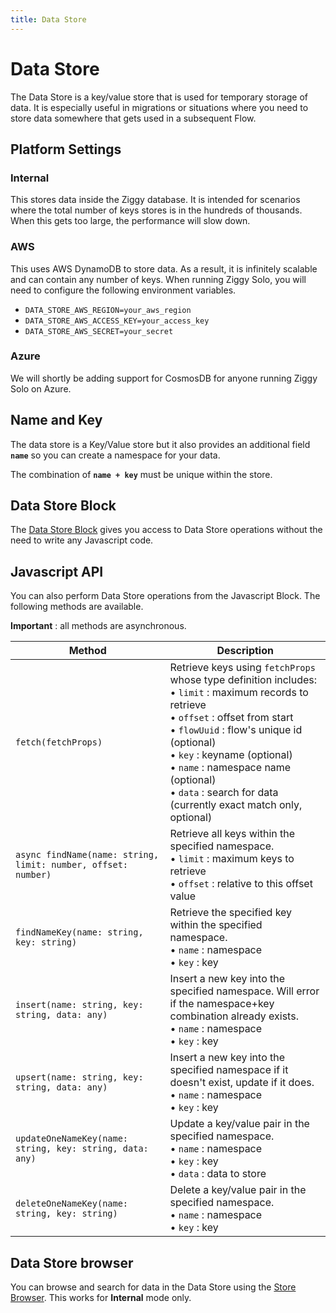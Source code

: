 ```yaml
---
title: Data Store
---
```


# Data Store

The Data Store is a key/value store that is used for temporary storage of data. 
It is especially useful in migrations or situations where you need to store data somewhere that gets used in a subsequent Flow.

## Platform Settings

### Internal
This stores data inside the Ziggy database. 
It is intended for scenarios where the total number of keys stores is in the hundreds of thousands. 
When this gets too large, the performance will slow down. 

### AWS
This uses AWS DynamoDB to store data. As a result, it is infinitely scalable and can contain any 
number of keys. When running Ziggy Solo, you will need to configure the following environment variables.

- `DATA_STORE_AWS_REGION=your_aws_region`
- `DATA_STORE_AWS_ACCESS_KEY=your_access_key`
- `DATA_STORE_AWS_SECRET=your_secret`

### Azure
We will shortly be adding support for CosmosDB for anyone running Ziggy Solo on Azure.

## Name and Key
The data store is a Key/Value store but it also provides an additional field **```name```** so you can create a namespace for your data. 

The combination of **```name + key```** must be unique within the store.

## Data Store Block
The [Data Store Block](Data-Store.md) gives you access to Data Store operations without the need to write any Javascript code.

## Javascript API
You can also perform Data Store operations from the Javascript Block. The following methods are available.

**Important** : all methods are asynchronous.

| Method | Description |
|--------|-------------|
| `fetch(fetchProps)` | Retrieve keys using `fetchProps` whose type definition includes:<br/>• `limit` : maximum records to retrieve<br/>• `offset` : offset from start<br/>• `flowUuid` : flow's unique id (optional)<br/>• `key` : keyname (optional)<br/>• `name` : namespace name (optional)<br/>• `data` : search for data (currently exact match only, optional) |
| `async findName(name: string, limit: number, offset: number)` | Retrieve all keys within the specified namespace.<br/>• `limit` : maximum keys to retrieve<br/>• `offset` : relative to this offset value |
| `findNameKey(name: string, key: string)` | Retrieve the specified key within the specified namespace.<br/>• `name` : namespace<br/>• `key` : key |
| `insert(name: string, key: string, data: any)` | Insert a new key into the specified namespace. Will error if the namespace+key combination already exists.<br/>• `name` : namespace<br/>• `key` : key |
| `upsert(name: string, key: string, data: any)` | Insert a new key into the specified namespace if it doesn't exist, update if it does.<br/>• `name` : namespace<br/>• `key` : key |
| `updateOneNameKey(name: string, key: string, data: any)` | Update a key/value pair in the specified namespace.<br/>• `name` : namespace<br/>• `key` : key<br/>• `data` : data to store |
| `deleteOneNameKey(name: string, key: string)` | Delete a key/value pair in the specified namespace.<br/>• `name` : namespace<br/>• `key` : key |

## Data Store browser
You can browse and search for data in the Data Store using the [Store Browser](Data-and-Memory-Store-Browser.md). 
This works for **Internal** mode only.
